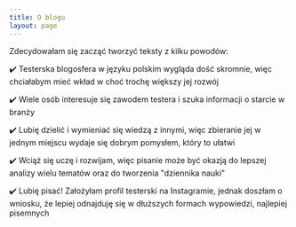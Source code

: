 ```yaml
---
title: O blogu
layout: page
---
```


Zdecydowałam się zacząć tworzyć teksty z kilku powodów:

:heavy_check_mark: Testerska blogosfera w języku polskim wygląda dość skromnie, więc chciałabym mieć wkład w choć trochę większy jej rozwój

:heavy_check_mark: Wiele osób interesuje się zawodem testera i szuka informacji o starcie w branży

:heavy_check_mark: Lubię dzielić i wymieniać się wiedzą z innymi, więc zbieranie jej w jednym miejscu wydaje się dobrym pomysłem, który to ułatwi

:heavy_check_mark: Wciąż się uczę i rozwijam, więc pisanie może być okazją do lepszej analizy wielu tematów oraz do tworzenia "dziennika nauki"

:heavy_check_mark: Lubię pisać! Założyłam profil testerski na Instagramie, jednak doszłam o wniosku, że lepiej odnajduję się w dłuższych formach wypowiedzi, najlepiej pisemnych
